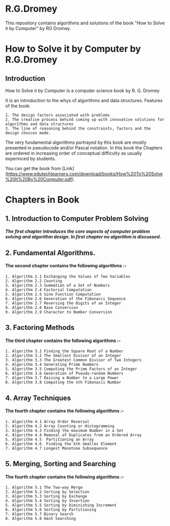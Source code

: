 # R.G.Dromey
This repository contains algorithms and solutions of the book "How to Solve it by Computer"  by RG Dromey. 

# How to Solve it by Computer by R.G.Dromey

## Introduction


How to Solve it by Computer is a computer science book by R. G. Dromey

It is an introduction to the whys of algorithms and data structures. Features of the book:

    1. The design factors associated with problems
    2. The creative process behind coming up with innovative solutions for algorithms and data structures
    3. The line of reasoning behind the constraints, factors and the design choices made.
The very fundamental algorithms portrayed by this book are mostly presented in pseudocode and/or Pascal notation.
In this book the Chapters are ordered in increasing order of conceptual difficulty as usually experinced by students.

You can get the book from [Link] (https://www.edutechlearners.com/download/books/How%20To%20Solve%20It%20By%20Computer.pdf).
# Chapters in Book

## 1. Introduction to Computer Problem Solving

##### The first chapter introduces the core aspects of computer problem solving and algorithm design. In first chapter no algorithm is discussed.

## 2. Fundamental Algorithms.

#### The second chapter contains the following algorithms :-

    1. Algorithm 2.1 Exchanging the Values of Two Variables
    2. Algorithm 2.2 Counting
    3. Algorithm 2.3 Summation of a Set of Numbers
    4. Algorithm 2.4 Factorial Computation
    5. Algorithm 2.5 Sine Function Computation
    6. Algorithm 2.6 Generation of the Fibonacci Sequence
    7. Algorithm 2.7 Reversing the Digits of an Integer
    8. Algorithm 2.8 Base Conversion
    9. Algorithm 2.9 Character to Number Conversion


## 3. Factoring Methods

#### The third chapter contains the following algorithms :-

    1. Algorithm 3.1 Finding the Square Root of a Number
    2. Algorithm 3.2 The Smallest Divisor of an Integer
    3. Algorithm 3.3 The Greatest Common Divisor of Two Integers
    4. Algorithm 3.4 Generating Prime Numbers
    5. Algorithm 3.5 Computing the Prime Factors of an Integer
    6. Algorithm 3.6 Generation of Pseudo-random Numbers 
    7. Algorithm 3.7 Raising a Number to a Large Power
    8. Algorithm 3.8 Computing the nth Fibonacci Number
    

## 4. Array Techniques

#### The fourth chapter contains the following algorithms :-

    1. Algorithm 4.1 Array Order Reversal
    2. Algorithm 4.2 Array Counting or Histogramming
    3. Algorithm 4.3 Finding the maximum Number in a Set
    4. Algorithm 4.4 Removal of Duplicates from an Ordered Array
    5. Algorithm 4.5  Partitioning an Array
    6. Algorithm 4.6  Finding the kth Smalles Element
    7. Algorithm 4.7 Longest Monotone Subsequence
  
## 5. Merging, Sorting and Searching


#### The fourth chapter contains the following algorithms :-

    1. Algorithm 5.1 The Two-way Merge
    2. Algorithm 5.2 Sorting by Selection
    3. Algorithm 5.3 Sorting by Exchange
    4. Algorithm 5.4 Sorting by Insertion
    5. Algorithm 5.5 Sorting by Diminishing Increment
    6. Algorithm 5.6 Sorting by Partitioning
    7. Algorithm 5.7 Binary Search
    8. Algorithm 5.8 Hash Searching
